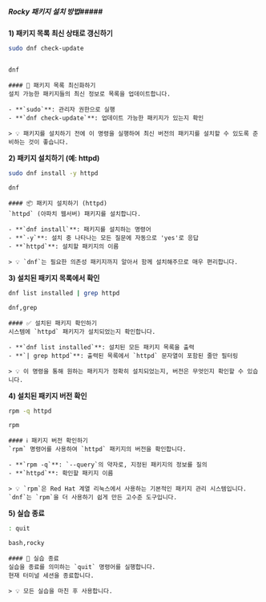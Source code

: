 ##### Rocky 패키지 설치 방법#####

**1) 패키지 목록 최신 상태로 갱신하기**

```bash
sudo dnf check-update
```
```no-err-check
```

```tech
dnf
```

```desc
#### 🔄 패키지 목록 최신화하기
설치 가능한 패키지들의 최신 정보로 목록을 업데이트합니다.

- **`sudo`**: 관리자 권한으로 실행
- **`dnf check-update`**: 업데이트 가능한 패키지가 있는지 확인

> 💡 패키지를 설치하기 전에 이 명령을 실행하여 최신 버전의 패키지를 설치할 수 있도록 준비하는 것이 좋습니다.
```

**2) 패키지 설치하기 (예: httpd)**

```bash
sudo dnf install -y httpd
```

```tech
dnf
```

```desc
#### 📦 패키지 설치하기 (httpd)
`httpd` (아파치 웹서버) 패키지를 설치합니다.

- **`dnf install`**: 패키지를 설치하는 명령어
- **`-y`**: 설치 중 나타나는 모든 질문에 자동으로 'yes'로 응답
- **`httpd`**: 설치할 패키지의 이름

> 💡 `dnf`는 필요한 의존성 패키지까지 알아서 함께 설치해주므로 매우 편리합니다.
```

**3) 설치된 패키지 목록에서 확인**

```bash
dnf list installed | grep httpd
```

```tech
dnf,grep
```

```desc
#### ✅ 설치된 패키지 확인하기
시스템에 `httpd` 패키지가 설치되었는지 확인합니다.

- **`dnf list installed`**: 설치된 모든 패키지 목록을 출력
- **`| grep httpd`**: 출력된 목록에서 `httpd` 문자열이 포함된 줄만 필터링

> 💡 이 명령을 통해 원하는 패키지가 정확히 설치되었는지, 버전은 무엇인지 확인할 수 있습니다.
```

**4) 설치된 패키지 버전 확인**

```bash
rpm -q httpd
```

```tech
rpm
```

```desc
#### ℹ️ 패키지 버전 확인하기
`rpm` 명령어를 사용하여 `httpd` 패키지의 버전을 확인합니다.

- **`rpm -q`**: `--query`의 약자로, 지정된 패키지의 정보를 질의
- **`httpd`**: 확인할 패키지 이름

> 💡 `rpm`은 Red Hat 계열 리눅스에서 사용하는 기본적인 패키지 관리 시스템입니다. `dnf`는 `rpm`을 더 사용하기 쉽게 만든 고수준 도구입니다.
```

**5) 실습 종료**

```bash
: quit
```

```tech
bash,rocky
```

```desc
#### 👋 실습 종료
실습을 종료를 의미하는 `quit` 명령어를 실행합니다.
현재 터미널 세션을 종료합니다.

> 💡 모든 실습을 마친 후 사용합니다.
```